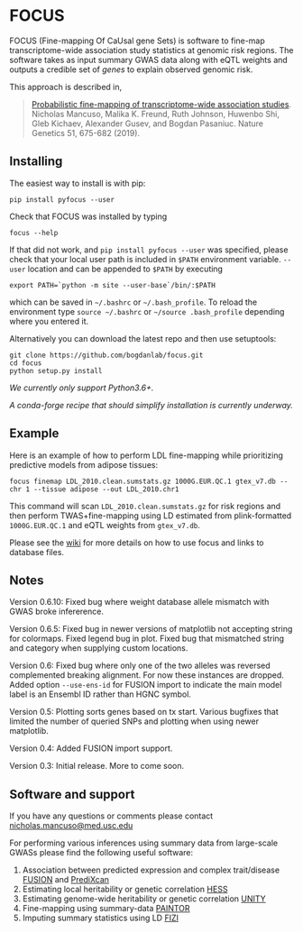 FOCUS
=====
FOCUS (Fine-mapping Of CaUsal gene Sets) is software to fine-map transcriptome-wide association study statistics at genomic risk regions. The software takes as input summary GWAS data along with eQTL weights and outputs a credible set of _genes_ to explain observed genomic risk. 

This approach is described in,

> [Probabilistic fine-mapping of transcriptome-wide association studies](https://www.nature.com/articles/s41588-019-0367-1). Nicholas Mancuso, Malika K. Freund, Ruth Johnson, Huwenbo Shi, Gleb Kichaev, Alexander Gusev, and Bogdan Pasaniuc. Nature Genetics 51, 675-682 (2019).

Installing
----------
The easiest way to install is with pip:

    pip install pyfocus --user
    
Check that FOCUS was installed by typing

    focus --help

If that did not work, and `pip install pyfocus --user` was specified, please check that your local user path is included in
`$PATH` environment variable. `--user` location and can be appended to `$PATH`
by executing

    export PATH=`python -m site --user-base`/bin/:$PATH
    
which can be saved in `~/.bashrc` or `~/.bash_profile`. To reload the environment type `source ~/.bashrc` or `~/source .bash_profile` depending where you entered it.

Alternatively you can download the latest repo and then use setuptools:

    git clone https://github.com/bogdanlab/focus.git
    cd focus
    python setup.py install

*We currently only support Python3.6+.*

*A conda-forge recipe that should simplify installation is currently underway.*

Example
-------
Here is an example of how to perform LDL fine-mapping while prioritizing predictive models from adipose tissues:

    focus finemap LDL_2010.clean.sumstats.gz 1000G.EUR.QC.1 gtex_v7.db --chr 1 --tissue adipose --out LDL_2010.chr1
    
This command will scan `LDL_2010.clean.sumstats.gz` for risk regions and then perform TWAS+fine-mapping using LD estimated from plink-formatted `1000G.EUR.QC.1` and eQTL weights from `gtex_v7.db`. 

Please see the [wiki](https://github.com/bogdanlab/focus/wiki) for more details on how to use focus and links to database files.

Notes
-----
Version 0.6.10: Fixed bug where weight database allele mismatch with GWAS broke infererence.

Version 0.6.5: Fixed bug in newer versions of matplotlib not accepting string for colormaps. Fixed legend bug in plot. Fixed bug that mismatched string and category when supplying custom locations.

Version 0.6: Fixed bug where only one of the two alleles was reversed complemented breaking alignment. For now these instances are dropped. Added option `--use-ens-id` for FUSION import to indicate the main model label is an Ensembl ID rather than HGNC symbol.

Version 0.5: Plotting sorts genes based on tx start. Various bugfixes that limited the number of queried SNPs and plotting when using newer matplotlib.

Version 0.4: Added FUSION import support.

Version 0.3: Initial release. More to come soon.

Software and support
-----
If you have any questions or comments please contact nicholas.mancuso@med.usc.edu

For performing various inferences using summary data from large-scale GWASs please find the following useful software:

1. Association between predicted expression and complex trait/disease [FUSION](https://github.com/gusevlab/fusion_twas) and [PrediXcan](https://github.com/hakyimlab/PrediXcan)
2. Estimating local heritability or genetic correlation [HESS](https://github.com/huwenboshi/hess)
3. Estimating genome-wide heritability or genetic correlation [UNITY](https://github.com/bogdanlab/UNITY)
4. Fine-mapping using summary-data [PAINTOR](https://github.com/gkichaev/PAINTOR_V3.0)
5. Imputing summary statistics using LD [FIZI](https://github.com/bogdanlab/fizi)
